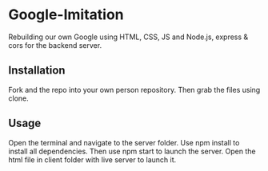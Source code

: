 # Google-Imitation
Rebuilding our own Google using HTML, CSS, JS and Node.js, express & cors for the backend server.

## Installation
Fork and the repo into your own person repository. Then grab the files using clone.

## Usage
Open the terminal and navigate to the server folder. Use npm install to install all dependencies. Then use npm start to launch the server. 
Open the html file in client folder with live server to launch it.

